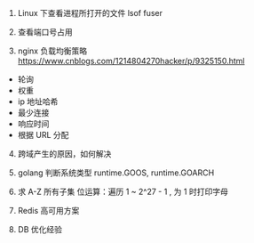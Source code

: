 1. Linux 下查看进程所打开的文件
lsof 
fuser
2. 查看端口号占用

3. nginx 负载均衡策略
https://www.cnblogs.com/1214804270hacker/p/9325150.html
- 轮询
- 权重
- ip 地址哈希
- 最少连接
- 响应时间
- 根据 URL 分配

4. 跨域产生的原因，如何解决


5. golang 判断系统类型
runtime.GOOS, runtime.GOARCH


6. 求 A-Z 所有子集
位运算：遍历 1 ~ 2^27 - 1 , 为 1 时打印字母 

7. Redis 高可用方案

8. DB 优化经验

